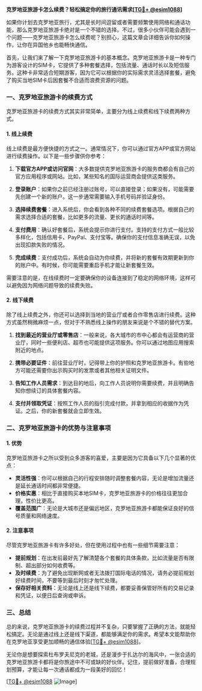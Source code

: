 **克罗地亚旅游卡怎么续费？轻松搞定你的旅行通讯需求[[TG💪+ @esim1088](https://t.me/s/esim1088)]**

如果你计划去克罗地亚旅行，尤其是长时间逗留或者需要频繁使用网络和通话功能，那么克罗地亚旅游卡绝对是一个不错的选择。不过，很多小伙伴可能会遇到一个问题——克罗地亚旅游卡怎么续费呢？别担心，这篇文章会详细告诉你如何操作，让你在异国他乡也能畅快通信。

首先，让我们来了解一下克罗地亚旅游卡的基本概念。克罗地亚旅游卡是一种专门为游客设计的SIM卡，它提供了多种套餐选择，包括流量、通话时长以及短信服务。这种卡非常适合短期游客，因为它可以根据你的实际需求灵活选择套餐，避免了购买当地SIM卡后因套餐不合适而浪费资源的问题。

### **一、克罗地亚旅游卡的续费方式**

克罗地亚旅游卡的续费方式其实非常简单，主要分为线上续费和线下续费两种方式。

#### **1. 线上续费**

线上续费是最方便快捷的方式之一。通常情况下，你可以通过官方APP或官方网站进行续费操作。以下是一些步骤供你参考：

1. **下载官方APP或访问官网**：大多数提供克罗地亚旅游卡的服务商都会有自己的官方应用程序或网站。比如，某些知名的国际运营商会提供这类服务。
   
2. **登录账户**：如果你之前已经注册过账号，可以直接登录；如果没有，可能需要先创建一个新的账户。这一步通常需要输入手机号码并验证身份。

3. **选择续费套餐**：进入系统后，你会看到各种不同的续费套餐选项。根据自己的需求选择合适的套餐，比如更多的流量、更长的通话时间等。

4. **支付费用**：确认好套餐后，系统会提示你进行支付。支持的支付方式一般比较多样化，包括信用卡、PayPal、支付宝等。确保你的支付信息准确无误，以免出现扣款失败的情况。

5. **完成续费**：支付成功后，系统会自动为你续费，并将新的套餐有效期更新到你的账户中。有时候，你可能需要重启手机才能让新套餐生效。

需要注意的是，在线续费时一定要确保你的设备连接到了稳定的网络环境，这样可以避免因为网络问题导致的续费失败。

#### **2. 线下续费**

除了线上续费之外，你还可以选择到当地的营业厅或者合作零售店进行续费。这种方式虽然稍微麻烦一点，但对于不熟悉线上操作的朋友来说是个不错的替代方案。

1. **找到最近的营业厅或零售店**：一般来说，各大城市的市中心都会有运营商的营业厅，同时一些便利店、超市也可能提供这项服务。你可以通过地图应用搜索附近的地点。

2. **携带必要证件**：前往营业厅时，记得带上你的护照和克罗地亚旅游卡。有些地方可能还需要你出示购买时的发票或者其他相关证明文件。

3. **告知工作人员需求**：到达目的地后，向工作人员说明你需要续费，并且明确告知你想续订的具体套餐内容。

4. **支付并领取凭证**：按照工作人员的指引完成付款，并拿到相应的收据作为凭证。之后，你的新套餐就会立即生效。

### **二、克罗地亚旅游卡的优势与注意事项**

#### **1. 优势**

克罗地亚旅游卡之所以受到众多游客的喜爱，主要是因为它具备以下几个显著的优点：

- **灵活性强**：你可以根据自己的行程安排随时调整套餐内容，无论是增加流量还是延长通话时间都非常便捷。
- **价格实惠**：相比于直接购买本地SIM卡，克罗地亚旅游卡的价格往往更加合理，性价比更高。
- **覆盖范围广**：无论是大城市还是偏远地区，克罗地亚旅游卡都能保证良好的信号质量和网络速度。

#### **2. 注意事项**

尽管克罗地亚旅游卡有许多好处，但在使用过程中也有一些细节需要注意：

- **提前规划**：在出发前最好先了解清楚各个套餐的具体条款，比如流量是否有限制、超出部分如何收费等。
- **及时续费**：为了避免出现断网或者无法拨打国际电话的情况，请务必提前规划好续费时间，不要等到最后时刻才匆忙处理。
- **保存好相关资料**：无论是线上还是线下续费，都要妥善保管好所有的交易记录和凭证，以便日后查询或申诉。

### **三、总结**

总的来说，克罗地亚旅游卡的续费过程并不复杂，只要掌握了正确的方法，就能轻松搞定。无论是通过线上还是线下渠道，都能够满足你的需求。希望本文能帮助你在克罗地亚享受更加顺畅的通信体验[[TG💪+ @esim1088](https://t.me/s/esim1088)]。

无论你是想要探索杜布罗夫尼克的老城，还是漫步于扎达尔的海风中，一张合适的克罗地亚旅游卡都将是你旅途中不可或缺的好伙伴。记住，提前做好准备，合理规划预算，才能让每一次通话都成为一段美好的回忆！

[[TG💪+ @esim1088](https://t.me/s/esim1088) ![Image](https://i.postimg.cc/4NQfJmqS/Snipaste-2025-05-13-00-14-12.png)]